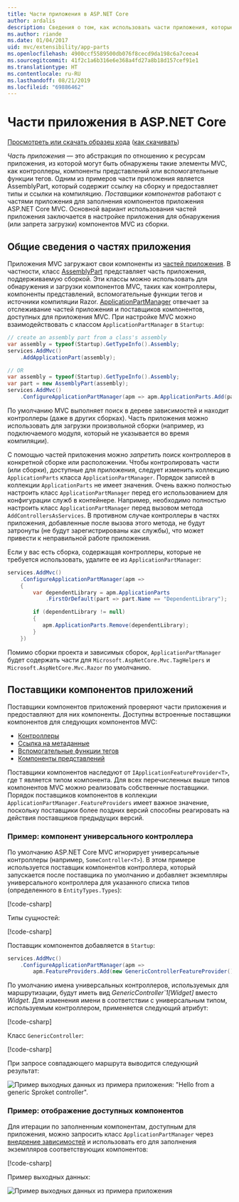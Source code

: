 ```yaml
---
title: Части приложения в ASP.NET Core
author: ardalis
description: Сведения о том, как использовать части приложения, которые являются абстракциями по отношению к ресурсам приложения, для обнаружения или запрета загрузки компонентов из сборки.
ms.author: riande
ms.date: 01/04/2017
uid: mvc/extensibility/app-parts
ms.openlocfilehash: 4900ccf5589500db076f8cecd9da198c6a7ceea4
ms.sourcegitcommit: 41f2c1a6b316e6e368a4fd27a8b18d157cef91e1
ms.translationtype: HT
ms.contentlocale: ru-RU
ms.lasthandoff: 08/21/2019
ms.locfileid: "69886462"
---
```

<!-- DO NOT MAKE CHANGES BEFORE https://github.com/aspnet/AspNetCore.Docs/pull/12376 Merges -->

# <a name="application-parts-in-aspnet-core"></a>Части приложения в ASP.NET Core

[Просмотреть или скачать образец кода](https://github.com/aspnet/AspNetCore.Docs/tree/master/aspnetcore/mvc/advanced/app-parts/sample) ([как скачивать](xref:index#how-to-download-a-sample))

*Часть приложения* — это абстракция по отношению к ресурсам приложения, из которой могут быть обнаружены такие элементы MVC, как контроллеры, компоненты представлений или вспомогательные функции тегов. Одним из примеров части приложения является AssemblyPart, который содержит ссылку на сборку и предоставляет типы и ссылки на компиляцию. *Поставщики компонентов* работают с частями приложения для заполнения компонентов приложения ASP.NET Core MVC. Основной вариант использования частей приложения заключается в настройке приложения для обнаружения (или запрета загрузки) компонентов MVC из сборки.

## <a name="introducing-application-parts"></a>Общие сведения о частях приложения

Приложения MVC загружают свои компоненты из [частей приложения](/dotnet/api/microsoft.aspnetcore.mvc.applicationparts.applicationpart). В частности, класс [AssemblyPart](/dotnet/api/microsoft.aspnetcore.mvc.applicationparts.assemblypart) представляет часть приложения, поддерживаемую сборкой. Эти классы можно использовать для обнаружения и загрузки компонентов MVC, таких как контроллеры, компоненты представлений, вспомогательные функции тегов и источники компиляции Razor. [ApplicationPartManager](/dotnet/api/microsoft.aspnetcore.mvc.applicationparts.applicationpartmanager) отвечает за отслеживание частей приложения и поставщиков компонентов, доступных для приложения MVC. При настройке MVC можно взаимодействовать с классом `ApplicationPartManager` в `Startup`:

```csharp
// create an assembly part from a class's assembly
var assembly = typeof(Startup).GetTypeInfo().Assembly;
services.AddMvc()
    .AddApplicationPart(assembly);

// OR
var assembly = typeof(Startup).GetTypeInfo().Assembly;
var part = new AssemblyPart(assembly);
services.AddMvc()
    .ConfigureApplicationPartManager(apm => apm.ApplicationParts.Add(part));
```

По умолчанию MVC выполняет поиск в дереве зависимостей и находит контроллеры (даже в других сборках). Часть приложения можно использовать для загрузки произвольной сборки (например, из подключаемого модуля, который не указывается во время компиляции).

С помощью частей приложения можно *запретить* поиск контроллеров в конкретной сборке или расположении. Чтобы контролировать части (или сборки), доступные для приложения, следует изменить коллекцию `ApplicationParts` класса `ApplicationPartManager`. Порядок записей в коллекции `ApplicationParts` не имеет значения. Очень важно полностью настроить класс `ApplicationPartManager` перед его использованием для конфигурации служб в контейнере. Например, необходимо полностью настроить класс `ApplicationPartManager` перед вызовом метода `AddControllersAsServices`. В противном случае контроллеры в частях приложения, добавленные после вызова этого метода, не будут затронуты (не будут зарегистрированы как службы), что может привести к неправильной работе приложения.

Если у вас есть сборка, содержащая контроллеры, которые не требуется использовать, удалите ее из `ApplicationPartManager`:

```csharp
services.AddMvc()
    .ConfigureApplicationPartManager(apm =>
    {
        var dependentLibrary = apm.ApplicationParts
            .FirstOrDefault(part => part.Name == "DependentLibrary");

        if (dependentLibrary != null)
        {
           apm.ApplicationParts.Remove(dependentLibrary);
        }
    })
```

Помимо сборки проекта и зависимых сборок, `ApplicationPartManager` будет содержать части для `Microsoft.AspNetCore.Mvc.TagHelpers` и `Microsoft.AspNetCore.Mvc.Razor` по умолчанию.

## <a name="application-feature-providers"></a>Поставщики компонентов приложений

Поставщики компонентов приложений проверяют части приложения и предоставляют для них компоненты. Доступны встроенные поставщики компонентов для следующих компонентов MVC:

* [Контроллеры](/dotnet/api/microsoft.aspnetcore.mvc.controllers.controllerfeatureprovider)
* [Ссылка на метаданные](/dotnet/api/microsoft.aspnetcore.mvc.razor.compilation.metadatareferencefeatureprovider)
* [Вспомогательные функции тегов](/dotnet/api/microsoft.aspnetcore.mvc.razor.taghelpers.taghelperfeatureprovider)
* [Компоненты представлений](/dotnet/api/microsoft.aspnetcore.mvc.viewcomponents.viewcomponentfeatureprovider)

Поставщики компонентов наследуют от `IApplicationFeatureProvider<T>`, где `T` является типом компонента. Для всех перечисленных выше типов компонентов MVC можно реализовать собственные поставщики. Порядок поставщиков компонентов в коллекции `ApplicationPartManager.FeatureProviders` имеет важное значение, поскольку поставщики более поздних версий способны реагировать на действия поставщиков предыдущих версий.

### <a name="sample-generic-controller-feature"></a>Пример: компонент универсального контроллера

По умолчанию ASP.NET Core MVC игнорирует универсальные контроллеры (например, `SomeController<T>`). В этом примере используется поставщик компонентов контроллера, который запускается после поставщика по умолчанию и добавляет экземпляры универсального контроллера для указанного списка типов (определенного в `EntityTypes.Types`):

[!code-csharp[](./app-parts/sample/AppPartsSample/GenericControllerFeatureProvider.cs?highlight=13&range=18-36)]

Типы сущностей:

[!code-csharp[](./app-parts/sample/AppPartsSample/Model/EntityTypes.cs?range=6-16)]

Поставщик компонентов добавляется в `Startup`:

```csharp
services.AddMvc()
    .ConfigureApplicationPartManager(apm => 
        apm.FeatureProviders.Add(new GenericControllerFeatureProvider()));
```

По умолчанию имена универсальных контроллеров, используемых для маршрутизации, будут иметь вид *GenericController`1[Widget]* вместо *Widget*. Для изменения имени в соответствии с универсальным типом, используемым контроллером, применяется следующий атрибут:

[!code-csharp[](./app-parts/sample/AppPartsSample/GenericControllerNameConvention.cs)]

Класс `GenericController`:

[!code-csharp[](./app-parts/sample/AppPartsSample/GenericController.cs?highlight=5-6)]

При запросе совпадающего маршрута выводится следующий результат:

![Пример выходных данных из примера приложения: "Hello from a generic Sproket controller".](app-parts/_static/generic-controller.png)

### <a name="sample-display-available-features"></a>Пример: отображение доступных компонентов

Для итерации по заполненным компонентам, доступным для приложения, можно запросить класс `ApplicationPartManager` через [внедрение зависимостей](../../fundamentals/dependency-injection.md) и использовать его для заполнения экземпляров соответствующих компонентов:

[!code-csharp[](./app-parts/sample/AppPartsSample/Controllers/FeaturesController.cs?highlight=16,25-27)]

Пример выходных данных:

![Пример выходных данных из примера приложения](app-parts/_static/available-features.png)
